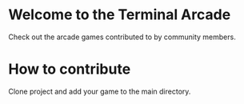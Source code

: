 # Welcome to the Terminal Arcade
Check out the arcade games contributed to by community members.

# How to contribute
Clone project and add your game to the main directory.
